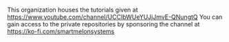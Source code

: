 This organization houses the tutorials given at https://www.youtube.com/channel/UCCIbWUeYUJjJmvE-QNungtQ
You can gain access to the private repositories by sponsoring the channel at https://ko-fi.com/smartmelonsystems
